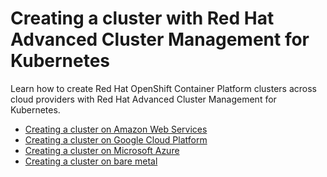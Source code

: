 # Creating a cluster with Red Hat Advanced Cluster Management for Kubernetes

Learn how to create Red Hat OpenShift Container Platform clusters across cloud providers with Red Hat Advanced Cluster Management for Kubernetes.

- [Creating a cluster on Amazon Web Services](create_ocp_aws.md)  
- [Creating a cluster on Google Cloud Platform](create_google.md)  
- [Creating a cluster on Microsoft Azure](create_azure.md)
- [Creating a cluster on bare metal](create_bare.md)
